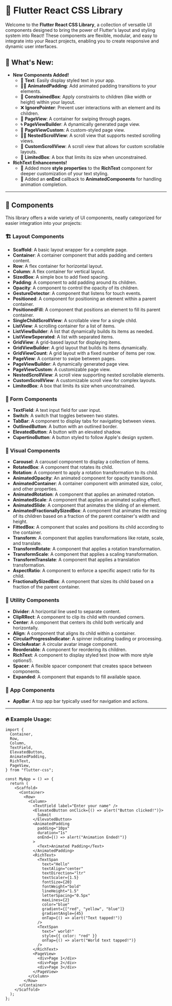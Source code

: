 # 🚀 **Flutter React CSS Library**

Welcome to the **Flutter React CSS Library**, a collection of versatile UI components designed to bring the power of Flutter's layout and styling system into React! These components are flexible, modular, and easy to integrate into your React projects, enabling you to create responsive and dynamic user interfaces.

## 🎉 **What's New:**

- **New Components Added!**
  - 📝 **Text**: Easily display styled text in your app.
  - 🏃‍♂️ **AnimatedPadding**: Add animated padding transitions to your elements.
  - 📏 **ConstrainedBox**: Apply constraints to children (like width or height) within your layout.
  - ❌ **IgnorePointer**: Prevent user interactions with an element and its children.
  - 📱 **PageView**: A container for swiping through pages.
  - 🌀 **PageViewBuilder**: A dynamically generated page view.
  - 🎨 **PageViewCustom**: A custom-styled page view.
  - 🧑‍💻 **NestedScrollView**: A scroll view that supports nested scrolling views.
  - 🔨 **CustomScrollView**: A scroll view that allows for custom scrollable layouts.
  - 🧳 **LimitedBox**: A box that limits its size when unconstrained.
- **RichText Enhancements!**
  - 🎨 Added more **style properties** to the **RichText** component for deeper customization of your text styling.
  - 📅 Added an **onEnd** callback to **AnimatedComponents** for handling animation completion.

---

## 🧩 **Components**

This library offers a wide variety of UI components, neatly categorized for easier integration into your projects:

### 🏗️ **Layout Components**

- **Scaffold**: A basic layout wrapper for a complete page.
- **Container**: A container component that adds padding and centers content.
- **Row**: A flex container for horizontal layout.
- **Column**: A flex container for vertical layout.
- **SizedBox**: A simple box to add fixed spacing.
- **Padding**: A component to add padding around its children.
- **Opacity**: A component to control the opacity of its children.
- **GestureDetector**: A component that listens for touch events.
- **Positioned**: A component for positioning an element within a parent container.
- **PositionedFill**: A component that positions an element to fill its parent container.
- **SingleChildScrollView**: A scrollable view for a single child.
- **ListView**: A scrolling container for a list of items.
- **ListViewBuilder**: A list that dynamically builds its items as needed.
- **ListViewSeperated**: A list with separated items.
- **GridView**: A grid-based layout for displaying items.
- **GridViewBuilder**: A grid layout that builds its items dynamically.
- **GridViewCount**: A grid layout with a fixed number of items per row.
- **PageView**: A container to swipe between pages.
- **PageViewBuilder**: A dynamically generated page view.
- **PageViewCustom**: A customizable page view.
- **NestedScrollView**: A scroll view supporting nested scrollable elements.
- **CustomScrollView**: A customizable scroll view for complex layouts.
- **LimitedBox**: A box that limits its size when unconstrained.

### 📝 **Form Components**

- **TextField**: A text input field for user input.
- **Switch**: A switch that toggles between two states.
- **TabBar**: A component to display tabs for navigating between views.
- **OutlinedButton**: A button with an outlined border.
- **ElevatedButton**: A button with an elevated shadow.
- **CupertinoButton**: A button styled to follow Apple's design system.

### 🌈 **Visual Components**

- **Carousel**: A carousel component to display a collection of items.
- **RotatedBox**: A component that rotates its child.
- **Rotation**: A component to apply a rotation transformation to its child.
- **AnimatedOpacity**: An animated component for opacity transitions.
- **AnimatedContainer**: A container component with animated size, color, and other properties.
- **AnimatedRotation**: A component that applies an animated rotation.
- **AnimatedScale**: A component that applies an animated scaling effect.
- **AnimatedSlide**: A component that animates the sliding of an element.
- **AnimatedFractionallySizedBox**: A component that animates the resizing of its children based on a fraction of the parent container's width and height.
- **FittedBox**: A component that scales and positions its child according to the container.
- **Transform**: A component that applies transformations like rotate, scale, and translate.
- **TransformRotate**: A component that applies a rotation transformation.
- **TransformScale**: A component that applies a scaling transformation.
- **TransformTranslate**: A component that applies a translation transformation.
- **AspectRatio**: A component to enforce a specific aspect ratio for its child.
- **FractionallySizedBox**: A component that sizes its child based on a fraction of the parent container.

### 🔧 **Utility Components**

- **Divider**: A horizontal line used to separate content.
- **ClipRRect**: A component to clip its child with rounded corners.
- **Center**: A component that centers its child both vertically and horizontally.
- **Align**: A component that aligns its child within a container.
- **CircularProgressIndicator**: A spinner indicating loading or processing.
- **CircleAvatar**: A circular avatar image component.
- **Reorderable**: A component for reordering its children.
- **RichText**: A component to display styled text (now with more style options!).
- **Spacer**: A flexible spacer component that creates space between components.
- **Expanded**: A component that expands to fill available space.

### 📱 **App Components**

- **AppBar**: A top app bar typically used for navigation and actions.

---

### 🔥 **Example Usage:**

```tsx
import {
  Container,
  Row,
  Column,
  TextField,
  ElevatedButton,
  AnimatedPadding,
  RichText,
  PageView,
} from "flutter-css";

const MyApp = () => {
  return (
    <Scaffold>
      <Container>
        <Row>
          <Column>
            <TextField label="Enter your name" />
            <ElevatedButton onClick={() => alert("Button clicked!")}>
              Submit
            </ElevatedButton>
            <AnimatedPadding
              padding="10px"
              duration="1s"
              onEnd={() => alert("Animation Ended!")}
            >
              <Text>Animated Padding</Text>
            </AnimatedPadding>
            <RichText>
              <TextSpan
                text="Hello"
                textAlign="center"
                textDirection="ltr"
                textScaler={1.5}
                fontSize={20}
                fontWeight="bold"
                lineHeight="1.5"
                letterSpacing="0.5px"
                maxLines={2}
                color="blue"
                gradient={["red", "yellow", "blue"]}
                gradientAngle={45}
                onTap={() => alert("Text tapped!")}
              />
              <TextSpan
                text=" world!"
                style={{ color: "red" }}
                onTap={() => alert("World text tapped!")}
              />
            </RichText>
            <PageView>
              <div>Page 1</div>
              <div>Page 2</div>
              <div>Page 3</div>
            </PageView>
          </Column>
        </Row>
      </Container>
    </Scaffold>
  );
};
```
